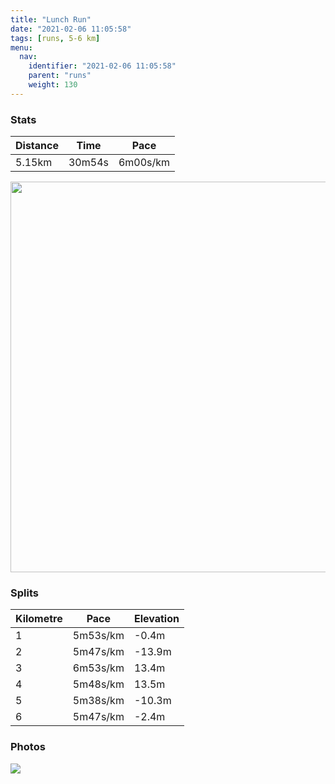 ```yaml
---
title: "Lunch Run"
date: "2021-02-06 11:05:58"
tags: [runs, 5-6 km]
menu:
  nav:
    identifier: "2021-02-06 11:05:58"
    parent: "runs"
    weight: 130
---
```


### Stats

| Distance | Time | Pace |
|----------|------|------|
|5.15km|30m54s|6m00s/km|

<img src='https://maps.googleapis.com/maps/api/staticmap?maptype=terrain&path=enc:{jvdIt}qNGN[ZQBKJ@VAlABPJFL@b@KPJF@FHJz@d@p@Ff@Dz@Jl@Vn@Z~ARp@HrADTPPJDT@n@Kh@]^E`@MLMPKTGLAt@UVEH@\PBDFd@\TFJLh@AzAJtB@vAJb@@PQhAQnCKt@ELQVQPMf@KPIFUH]ZOFw@NO?]EM@u@AOFIHQ^i@dBq@hBYj@s@~@AHBLHJ?x@[dA]f@q@R]PUTOVI\QnASt@k@`Ak@t@Oj@Gv@On@D?p@YJKNWNGp@s@d@YLE\@f@UFBHND@DAHK`@[PQLSn@q@\o@FAJ@d@^J@NA\UNETAVD^?h@@ZCb@@LFRPf@Nb@^NH^Bd@ITKREdAEj@IA@BHLJJALKb@BXa@HALONBL[h@y@HSHILCVYd@OFI^cAPULKFKDm@Pk@T}AHSX[FQ@OEuA`@cCHq@D_@Ag@BUn@iBJGPE^[JOZQXJb@b@TLHEVPb@HRNP\RLb@Hj@Zd@ENDPNn@x@h@Nl@ZVLl@p@N`@PVY]Se@IUGc@_AoAMSO]Ik@AoAH]LwALi@L{A?kAPoB^iGAOEIGC[Dg@?e@E}AWYMkAWKAUD}@SyAk@Q{@ICc@GWIw@Gg@KYYWe@YUWK[EOA[Ie@e@i@]OCCBYd@[`ACBE?i@s@ODEAu@m@cBwBMEOQGFQ^OXQf@_@zBYhAYpBWhAUj@i@bA[V[Lu@Py@X{@VcBl@UBEAWKOWEOg@eDMi@w@eCMkA]y@Es@CCKCGKCAW?I@QGKKESEWCm@A_@@SBCf@KXU&key=AIzaSyBPVQ_iynBzLujdhfLzy8Z-5zczbktE55k&size=800x800&scale=2&markers=color:yellow|label:S|53.36766,-2.55467&markers=color:green|label:F|53.36773999999999,-2.5546900000000003' width='625' />

### Splits

| Kilometre | Pace | Elevation |
|------|------|-----------|
|1|5m53s/km|-0.4m|
|2|5m47s/km|-13.9m|
|3|6m53s/km|13.4m|
|4|5m48s/km|13.5m|
|5|5m38s/km|-10.3m|
|6|5m47s/km|-2.4m|

### Photos
<img src='https://dgtzuqphqg23d.cloudfront.net/mjqoWrYV-LSV1W3gr6cAW88_gUSWlex72pSxGlQ1f7M-576x768.jpg'>
